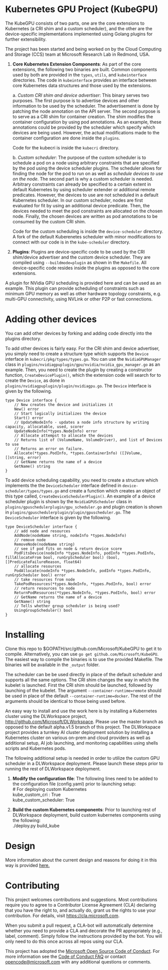 
# Kubernetes GPU Project (KubeGPU)

The KubeGPU consists of two parts, one are the core extensions to Kubernetes (a CRI shim and a custom scheduler), and the other are the device-specific
implementations implemented using Golang plugins for further extensibility.

The project has been started and being worked on by the Cloud Computing and Storage (CCS) team at Microsoft Research Lab in Redmond, USA.

1. **Core Kubernetes Extension Components**: As part of the core extensions, the following two binaries are built.  Common components used by both are provided in the `types`, `utils`, and `kubeinterface` directories. The code in `kubeinterface` provides an interface between core Kubernetes data structures and those used by the extensions.

    a. *Custom CRI shim and device advertiser*: This binary serves two purposes. The first purpose is to advertise devices and other information to be used by the scheduler. The advertisement is done by patching the node annotation on the API server. The second purpose is to serve as a CRI shim for container creation. The shim modifies the container configuration by using pod annotations. As an example, these annotations could be provided by the scheduler which specify which devices are being used.  However, the actual modifications made to the container configuration are done inside the `plugins`.

    Code for the kubecri is inside the `kubecri` directory.

    b. *Custom scheduler*: The purpose of the custom scheduler is to schedule a pod on a node using arbitrary constraints that are specified by the pod using the device scheduler plugins. The scheduler allows for finding the node for the pod to run on as well as *schedule devices to use on the node*. The second part is why a custom scheduler is needed. Arbitrary constraints can already be specified to a certain extent in default Kubernetes by using scheduler extender or additional remote predicates. However, the devices to use are not scheduled in a default Kubernetes scheduler. In our custom scheduler, nodes are first evaluated for fit by using an additional device predicate. Then, the devices needed to meet the pod constraints are allocated on the chosen node. Finally, the chosen devices are written as pod annotations to be consumed by the custom CRI shim.

    Code for the custom scheduling is inside the `device-scheduler` directory. A fork of the default Kuberenetes scheduler with minor modifications to connect with our code is in the `kube-scheduler` directory.

2. **Plugins**: Plugins are device-specific code to be used by the CRI shim/device advertiser and the custom device scheduler. They are compiled using `--buildmode=plugin` as shown in the `Makefile`. All device-specific code resides inside the plugins as opposed to the core extensions.

A plugin for NVidia GPU scheduling is provided here and can be used as an example. This plugin can provide scheduling of constraints such as minimum GPU memory as well as other hardware topology constraints, e.g. multi-GPU connectivity, using NVLink or other P2P or fast connections. 

# Adding other devices

You can add other devices by forking and adding code directly into the plugins directory.

To add other devices is fairly easy. For the CRI shim and device advertiser, you simply need to create a structure type which supports the `Device` interface in `kubecri/pkg/types/types.go`.  You can use the `NvidiaGPUManager` class in `plugins/nvidiagpuplugin/gpu/nvidia/nvidia_gpu_manager.go` as an example. Then, you need to create the plugin by creating a constructor function, `CreateDevicePlugin()`, which the extension code will search for to create the `Device`, as done in `plugins/nvidiagpuplugin/plugin/nvidiagpu.go`. The `Device` interface is given by the following.

    type Device interface {
        // New creates the device and initializes it
        New() error
        // Start logically initializes the device
        Start() error
        // UpdateNodeInfo - updates a node info structure by writing capacity, allocatable, used, scorer
        UpdateNodeInfo(*types.NodeInfo) error
        // Allocate attempst to allocate the devices
        // Returns list of (VolumeName, VolumeDriver), and list of Devices to use
        // Returns an error on failure.
        Allocate(*types.PodInfo, *types.ContainerInfo) ([]Volume, []string, error)
        // GetName returns the name of a device
        GetName() string
    }

To add device scheduling capability, you need to create a structure which implements the the `DeviceScheduler` interface defined in `device-scheduler/types/types.go` and create a function which creates an object of this type called, `CreateDeviceSchedulerPlugin()`. An example of a device scheduler plugin is shown by the `NvidiaGPUScheduler` class in `plugins/gpuschedulerplugin/gpu_scheduler.go` and plugin creation is shown in `plugins/gpuschedulerplugin/plugin/gpuscheduler.go`.  The `DeviceScheduler` interface is given by the following.

    type DeviceScheduler interface {
        // add node and resources
        AddNode(nodeName string, nodeInfo *types.NodeInfo)
        // remove node
        RemoveNode(nodeName string)
        // see if pod fits on node & return device score
        PodFitsDevice(nodeInfo *types.NodeInfo, podInfo *types.PodInfo, fillAllocateFrom bool, runGrpScheduler bool) (bool, []PredicateFailureReason, float64)
        // allocate resources
        PodAllocate(nodeInfo *types.NodeInfo, podInfo *types.PodInfo, runGrpScheduler bool) error
        // take resources from node
        TakePodResources(*types.NodeInfo, *types.PodInfo, bool) error
        // return resources to node
        ReturnPodResources(*types.NodeInfo, *types.PodInfo, bool) error
        // GetName returns the name of a device
        GetName() string
        // Tells whether group scheduler is being used?
        UsingGroupScheduler() bool
    }

# Installing

Clone this repo to $GOPATH/src/github.com/Microsoft/KubeGPU to get it to compile. Alternatively, you can use `go get github.com/Microsoft/KubeGPU`. The easiest way to compile the binaries is to use the provided Makefile. The binaries will be available in the `_output` folder. 

The scheduler can be be used directly in place of the default scheduler and supports all the same options.
The CRI shim changes the way in which the kubelet is launched. First the CRI shim should be launched, followed by launching of the kubelet.
The argument `--container-runtime=remote` should be used in place of the default `--container-runtime=docker`.
The rest of the arguments should be identical to those being used before.

An easy way to install and use the work here is by installing a Kubernetes cluster using the DLWorkspace project,
http://github.com/Microsoft/DLWorkspace. Please use the master branch as opposed to the default alpha.v1.5 branch of this project.
The DLWorkspace project provides a turnkey AI cluster deployment solution by installing a Kubernetes cluster on various
on-prem and cloud providers as well as additional setup, AI job launching, and monitoring capabilities 
using shells scripts and Kubernetes pods.

The following additional setup is needed in order to utilize the custom GPU scheduler in a DLWorkspace deployment. Please launch these
steps prior to running the rest of DLWorkspace deployment.
1. **Modify the configuration file**:  The following lines need to be added to the configuration file (config.yaml) prior to launching setup:  
\# For deploying custom Kubernetes  
kube\_custom\_cri : True  
kube\_custom\_scheduler: True  
  
2. **Build the custom Kubernetes components**: Prior to launching rest of DLWorkspace deployment, build custom kubernetes components using the following:  
./deploy.py build_kube

# Design

More information about the current design and reasons for doing it in this way is provided [here.](docs/kubegpu.md)

# Contributing

This project welcomes contributions and suggestions.  Most contributions require you to agree to a
Contributor License Agreement (CLA) declaring that you have the right to, and actually do, grant us
the rights to use your contribution. For details, visit https://cla.microsoft.com.

When you submit a pull request, a CLA-bot will automatically determine whether you need to provide
a CLA and decorate the PR appropriately (e.g., label, comment). Simply follow the instructions
provided by the bot. You will only need to do this once across all repos using our CLA.

This project has adopted the [Microsoft Open Source Code of Conduct](https://opensource.microsoft.com/codeofconduct/).
For more information see the [Code of Conduct FAQ](https://opensource.microsoft.com/codeofconduct/faq/) or
contact [opencode@microsoft.com](mailto:opencode@microsoft.com) with any additional questions or comments.
